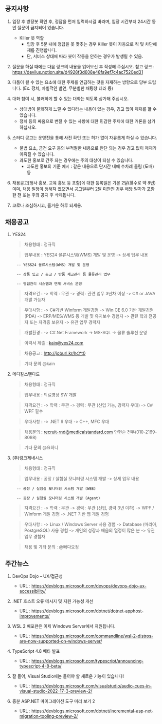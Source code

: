 ## 공지사항
1) 입장 후 방장봇 확인 후, 정답을 먼저 입력하시길 바라며, 입장 시간부터 24시간 동안 질문이 금지되어 있습니다.
   - Killer 봇 역할
        * 입장 후 5분 내에 정답을 못 맞추는 경우 Killer 봇이 자동으로 킥 및 차단해제를 진행합니다.
        * 단, 서비스 상태에 따라 봇이 작동을 안하는 경우가 발생될 수 있음.

2) 질문을 하실 때에는 다음 링크의 내용을 읽어보신 후 작성해 주십시오.
   참고 링크 : https://devilus.notion.site/d4928f3d608e48fa9ef7c4ac7520ed31

3) 다툼이 될 수 있는 요소에 대한 주제를 언급하는 것을 자재하는 방향으로 당부 드립니다.
   (Ex. 정치, 차별적인 발언, 무분별한 채팅창 테러 등)

4) 대화 참여 시, 불쾌하게 할 수 있는 대화는 되도록 삼가해 주십시오.
    - 상대방이 불쾌하게 느낄 수 있다라는 내용이 있는 경우, 경고 없이 제재를 할 수 있습니다.
    - 정치 등의 싸움으로 번질 수 있는 사항에 대한 민감한 주제에 대한 거론을 삼가하십시오.

5) 스터디 공고는 운영진을 통해 사전 확인 또는 허가 없이 자유롭게 하실 수 있습니다.
    - 불법 요소, 금전 요구 등의 부적절한 내용으로 판단 되는 경우 경고 없이 제재가 이뤄질 수 있습니다.
    - 과도한 홍보로 간주 되는 경우에는 주의 대상이 되실 수 있습니다.
        * 과도한 홍보의 기준 예시 : 같은 내용으로 단시간 내에 수차례 올림 (도배) 등

6) 채용공고[행사 홍보, 교육 홍보 등 포함]에 대한 등록일은 기본 2달(횟수로 약 8번)이며,
   채용 일정이 정해져 있으면서 공고일부터 2달 미만인 경우 해당 일자가 포함한 전 또는 후의 공지 후 삭제됩니다.

7) 코로나 조심하시고, 즐거운 하루 되세용.

## 채용공고
1) YES24

   > 채용형태 : 정규직

   > 업무내용 : YES24 물류시스템(WMS) 개발 및 운영
      -> 상세 업무 내용
        
         -- YESS24 물류시스템(WMS) 개발 및 운영
        
         -- 상품 입고 / 출고 / 반품 재고관리 등 물류관리 업무
        
         -- 영업관리 시스템과 연계 서비스 운영
  
   > 자격요건 :
      -> 학력 : 무관
      -> 경력 : 관련 업무 3년차 이상
      -> C# or JAVA 개발 가능자
    
   > 우대사항 :
      -> C#기반 Winform 개발경험
      -> Win CE 6.0 기반 개발경험(PDA)
      -> ERP/MES/WMS 등 개발 및 유지보수 경험자
      -> 관련 학과 전공자 또는 자격증 보유자
      -> 유관 업무 경력자
    
   > 개발환경 :
      -> C#.Net Framework
      -> MS-SQL
      -> 물류 솔루션 운영
    
   > 이력서 제출 : kain@yes24.com
  
   > 채용공고 : http://joburl.kr/hcYt0
  
   > 기타 문의 @kain

2) 메디칼스탠다드

   > 채용형태 : 정규직

   > 업무내용 : 의료영상 SW 개발
  
   > 자격요건 :
      -> 학력 : 무관
      -> 경력 : 무관 (신입 가능, 경력자 우대)
      -> C# WPF 필수

   > 우대사항 :
      -> .NET 6 우대
      -> C++, MFC 우대
    
   > 채용문의 : recruit-rnd@medicalstandard.com
               안현순 전무(010-2169-8098)

   > 기타 문의 @요하니

3) (주)링크제네시스

   > 채용형태 : 정규직

   > 업무내용 : 공장 / 실험실 모니터링 시스템 개발
      -> 상세 업무 내용

         -- 공장 / 실험실 모니터링 시스템 개발 (WEB)

         -- 공장 / 실험실 모니터링 시스템 개발 (Agent)
  
   > 자격요건 :
      -> 학력 : 무관
      -> 경력 : 무관 (신입, 경력 3년 이하)
      -> WPF / Winform 개발 경험
      -> .NET 기반 웹 개발 경험

   > 우대사항 :
      -> Linux / Windows Server 사용 경험
      -> Database (마리아, PostgreSQL) 사용 경험
      -> 개인의 성장과 배움의 열정이 많은 분
      -> 유관 업무 경험자
    
   > 채용 및 기타 문의 : @빠다요정

## 주간뉴스
1) DevOps Dojo – UX/접근성
    - URL : https://devblogs.microsoft.com/devops/devops-dojo-ux-accessibility/

2) .NET 호스트 오류 메시지 및 지원 가능성 개선
    - URL : https://devblogs.microsoft.com/dotnet/dotnet-apphost-improvements/

3) WSL 2 배포판은 이제 Windows Server에서 지원됩니다.
    - URL : https://devblogs.microsoft.com/commandline/wsl-2-distros-are-now-supported-on-windows-server/

4) TypeScript 4.8 베타 발표
    - URL : https://devblogs.microsoft.com/typescript/announcing-typescript-4-8-beta/

5) 잘 들어, Visual Studio에는 들어야 할 새로운 기능이 있습니다!
    - URL : https://devblogs.microsoft.com/visualstudio/audio-cues-in-visual-studio-2022-17-3-preview-2/

6) 증분 ASP.NET 마이그레이션 도구 미리 보기 2
    - URL : https://devblogs.microsoft.com/dotnet/incremental-asp-net-migration-tooling-preview-2/

